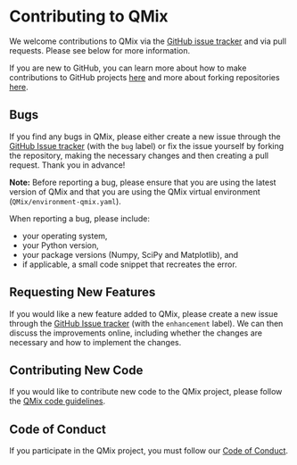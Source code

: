 Contributing to QMix 
====================

We welcome contributions to QMix via the [GitHub issue tracker](https://github.com/garrettj403/QMix/issues) and via pull requests. Please see below for more information.

If you are new to GitHub, you can learn more about how to make contributions to GitHub projects [here](https://guides.github.com/introduction/flow/) and more about forking repositories [here](https://guides.github.com/activities/forking/).

Bugs 
----

If you find any bugs in QMix, please either create a new issue through the [GitHub Issue tracker](https://github.com/garrettj403/QMix/issues) (with the ``bug`` label) or fix the issue yourself by forking the repository, making the necessary changes and then creating a pull request. Thank you in advance!

**Note:** Before reporting a bug, please ensure that you are using the latest version of QMix and that you are using the QMix virtual environment (``QMix/environment-qmix.yaml``).

When reporting a bug, please include:
   - your operating system,
   - your Python version,
   - your package versions (Numpy, SciPy and Matplotlib), and
   - if applicable, a small code snippet that recreates the error.

Requesting New Features
-----------------------

If you would like a new feature added to QMix, please create a new issue through the [GitHub Issue tracker](https://github.com/garrettj403/QMix/issues) (with the ``enhancement`` label). We can then discuss the improvements online, including whether the changes are necessary and how to implement the changes.

Contributing New Code
---------------------

If you would like to contribute new code to the QMix project, please follow the [QMix code guidelines](https://github.com/garrettj403/QMix/blob/master/CODE_GUIDELINES.md).

Code of Conduct
---------------

If you participate in the QMix project, you must follow our [Code of Conduct](https://github.com/garrettj403/QMix/blob/master/CODE_OF_CONDUCT.md).
